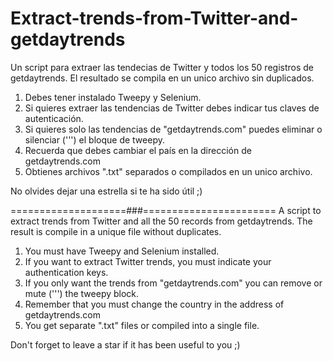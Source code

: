# Extract-trends-from-Twitter-and-getdaytrends
Un script para extraer las tendecias de Twitter y todos los 50 registros de getdaytrends. El resultado se compila en un unico archivo sin duplicados.

1) Debes tener instalado Tweepy y Selenium.
2) Si quieres extraer las tendencias de Twitter debes indicar tus claves de autenticación.
3) Si quieres solo las tendencias de "getdaytrends.com" puedes eliminar o silenciar (''') el bloque de tweepy.
4) Recuerda que debes cambiar el país en la dirección de getdaytrends.com
5) Obtienes archivos ".txt" separados o compilados en un unico archivo.

No olvides dejar una estrella si te ha sido útil ;)

====================###=======================
A script to extract trends from Twitter and all the 50 records from getdaytrends. The result is compile in a unique file without duplicates.

1) You must have Tweepy and Selenium installed.
2) If you want to extract Twitter trends, you must indicate your authentication keys.
3) If you only want the trends from "getdaytrends.com" you can remove or mute (''') the tweepy block.
4) Remember that you must change the country in the address of getdaytrends.com
5) You get separate ".txt" files or compiled into a single file.

Don't forget to leave a star if it has been useful to you ;)
